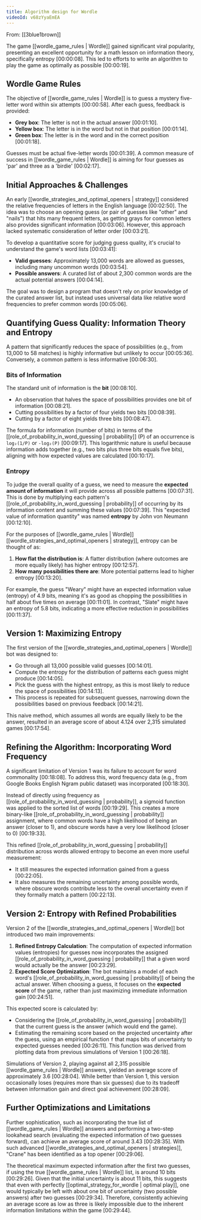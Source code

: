 ```yaml
---
title: Algorithm design for Wordle
videoId: v68zYyaEmEA
---
```


From: [[3blue1brown]] <br/> 

The game [[wordle_game_rules | Wordle]] gained significant viral popularity, presenting an excellent opportunity for a math lesson on information theory, specifically entropy <a class="yt-timestamp" data-t="00:00:08">[00:00:08]</a>. This led to efforts to write an algorithm to play the game as optimally as possible <a class="yt-timestamp" data-t="00:00:19">[00:00:19]</a>.

## Wordle Game Rules

The objective of [[wordle_game_rules | Wordle]] is to guess a mystery five-letter word within six attempts <a class="yt-timestamp" data-t="00:00:58">[00:00:58]</a>. After each guess, feedback is provided:
*   **Grey box**: The letter is not in the actual answer <a class="yt-timestamp" data-t="00:01:10">[00:01:10]</a>.
*   **Yellow box**: The letter is in the word but not in that position <a class="yt-timestamp" data-t="00:01:14">[00:01:14]</a>.
*   **Green box**: The letter is in the word and in the correct position <a class="yt-timestamp" data-t="00:01:18">[00:01:18]</a>.

Guesses must be actual five-letter words <a class="yt-timestamp" data-t="00:01:39">[00:01:39]</a>. A common measure of success in [[wordle_game_rules | Wordle]] is aiming for four guesses as 'par' and three as a 'birdie' <a class="yt-timestamp" data-t="00:02:17">[00:02:17]</a>.

## Initial Approaches & Challenges

An early [[wordle_strategies_and_optimal_openers | strategy]] considered the relative frequencies of letters in the English language <a class="yt-timestamp" data-t="00:02:50">[00:02:50]</a>. The idea was to choose an opening guess (or pair of guesses like "other" and "nails") that hits many frequent letters, as getting grays for common letters also provides significant information <a class="yt-timestamp" data-t="00:03:06">[00:03:06]</a>. However, this approach lacked systematic consideration of letter order <a class="yt-timestamp" data-t="00:03:21">[00:03:21]</a>.

To develop a quantitative score for judging guess quality, it's crucial to understand the game's word lists <a class="yt-timestamp" data-t="00:03:41">[00:03:41]</a>:
*   **Valid guesses**: Approximately 13,000 words are allowed as guesses, including many uncommon words <a class="yt-timestamp" data-t="00:03:54">[00:03:54]</a>.
*   **Possible answers**: A curated list of about 2,300 common words are the actual potential answers <a class="yt-timestamp" data-t="00:04:14">[00:04:14]</a>.

The goal was to design a program that doesn't rely on prior knowledge of the curated answer list, but instead uses universal data like relative word frequencies to prefer common words <a class="yt-timestamp" data-t="00:05:06">[00:05:06]</a>.

## Quantifying Guess Quality: Information Theory and Entropy

A pattern that significantly reduces the space of possibilities (e.g., from 13,000 to 58 matches) is highly informative but unlikely to occur <a class="yt-timestamp" data-t="00:05:36">[00:05:36]</a>. Conversely, a common pattern is less informative <a class="yt-timestamp" data-t="00:06:30">[00:06:30]</a>.

### Bits of Information

The standard unit of information is the **bit** <a class="yt-timestamp" data-t="00:08:10">[00:08:10]</a>.
*   An observation that halves the space of possibilities provides one bit of information <a class="yt-timestamp" data-t="00:08:21">[00:08:21]</a>.
*   Cutting possibilities by a factor of four yields two bits <a class="yt-timestamp" data-t="00:08:39">[00:08:39]</a>.
*   Cutting by a factor of eight yields three bits <a class="yt-timestamp" data-t="00:08:47">[00:08:47]</a>.

The formula for information (number of bits) in terms of the [[role_of_probability_in_word_guessing | probability]] (P) of an occurrence is `log₂(1/P)` or `-log₂(P)` <a class="yt-timestamp" data-t="00:09:17">[00:09:17]</a>. This logarithmic nature is useful because information adds together (e.g., two bits plus three bits equals five bits), aligning with how expected values are calculated <a class="yt-timestamp" data-t="00:10:17">[00:10:17]</a>.

### Entropy

To judge the overall quality of a guess, we need to measure the **expected amount of information** it will provide across all possible patterns <a class="yt-timestamp" data-t="00:07:31">[00:07:31]</a>. This is done by multiplying each pattern's [[role_of_probability_in_word_guessing | probability]] of occurring by its information content and summing these values <a class="yt-timestamp" data-t="00:07:39">[00:07:39]</a>. This "expected value of information quantity" was named **entropy** by John von Neumann <a class="yt-timestamp" data-t="00:12:10">[00:12:10]</a>.

For the purposes of [[wordle_game_rules | Wordle]] [[wordle_strategies_and_optimal_openers | strategy]], entropy can be thought of as:
1.  **How flat the distribution is**: A flatter distribution (where outcomes are more equally likely) has higher entropy <a class="yt-timestamp" data-t="00:12:57">[00:12:57]</a>.
2.  **How many possibilities there are**: More potential patterns lead to higher entropy <a class="yt-timestamp" data-t="00:13:20">[00:13:20]</a>.

For example, the guess "Weary" might have an expected information value (entropy) of 4.9 bits, meaning it's as good as chopping the possibilities in half about five times on average <a class="yt-timestamp" data-t="00:11:01">[00:11:01]</a>. In contrast, "Slate" might have an entropy of 5.8 bits, indicating a more effective reduction in possibilities <a class="yt-timestamp" data-t="00:11:37">[00:11:37]</a>.

## Version 1: Maximizing Entropy

The first version of the [[wordle_strategies_and_optimal_openers | Wordle]] bot was designed to:
*   Go through all 13,000 possible valid guesses <a class="yt-timestamp" data-t="00:14:01">[00:14:01]</a>.
*   Compute the entropy for the distribution of patterns each guess might produce <a class="yt-timestamp" data-t="00:14:05">[00:14:05]</a>.
*   Pick the guess with the highest entropy, as this is most likely to reduce the space of possibilities <a class="yt-timestamp" data-t="00:14:13">[00:14:13]</a>.
*   This process is repeated for subsequent guesses, narrowing down the possibilities based on previous feedback <a class="yt-timestamp" data-t="00:14:21">[00:14:21]</a>.

This naive method, which assumes all words are equally likely to be the answer, resulted in an average score of about 4.124 over 2,315 simulated games <a class="yt-timestamp" data-t="00:17:54">[00:17:54]</a>.

## Refining the Algorithm: Incorporating Word Frequency

A significant limitation of Version 1 was its failure to account for word commonality <a class="yt-timestamp" data-t="00:18:08">[00:18:08]</a>. To address this, word frequency data (e.g., from Google Books English Ngram public dataset) was incorporated <a class="yt-timestamp" data-t="00:18:30">[00:18:30]</a>.

Instead of directly using frequency as [[role_of_probability_in_word_guessing | probability]], a sigmoid function was applied to the sorted list of words <a class="yt-timestamp" data-t="00:19:29">[00:19:29]</a>. This creates a more binary-like [[role_of_probability_in_word_guessing | probability]] assignment, where common words have a high likelihood of being an answer (closer to 1), and obscure words have a very low likelihood (closer to 0) <a class="yt-timestamp" data-t="00:19:33">[00:19:33]</a>.

This refined [[role_of_probability_in_word_guessing | probability]] distribution across words allowed entropy to become an even more useful measurement:
*   It still measures the expected information gained from a guess <a class="yt-timestamp" data-t="00:22:05">[00:22:05]</a>.
*   It also measures the remaining uncertainty among possible words, where obscure words contribute less to the overall uncertainty even if they formally match a pattern <a class="yt-timestamp" data-t="00:22:13">[00:22:13]</a>.

## Version 2: Entropy with Refined Probabilities

Version 2 of the [[wordle_strategies_and_optimal_openers | Wordle]] bot introduced two main improvements:
1.  **Refined Entropy Calculation**: The computation of expected information values (entropies) for guesses now incorporates the assigned [[role_of_probability_in_word_guessing | probability]] that a given word would actually be the answer <a class="yt-timestamp" data-t="00:23:29">[00:23:29]</a>.
2.  **Expected Score Optimization**: The bot maintains a model of each word's [[role_of_probability_in_word_guessing | probability]] of being the actual answer. When choosing a guess, it focuses on the **expected score** of the game, rather than just maximizing immediate information gain <a class="yt-timestamp" data-t="00:24:51">[00:24:51]</a>.

This expected score is calculated by:
*   Considering the [[role_of_probability_in_word_guessing | probability]] that the current guess is the answer (which would end the game).
*   Estimating the remaining score based on the projected uncertainty after the guess, using an empirical function `f` that maps bits of uncertainty to expected guesses needed <a class="yt-timestamp" data-t="00:26:11">[00:26:11]</a>. This function was derived from plotting data from previous simulations of Version 1 <a class="yt-timestamp" data-t="00:26:18">[00:26:18]</a>.

Simulations of Version 2, playing against all 2,315 possible [[wordle_game_rules | Wordle]] answers, yielded an average score of approximately 3.6 <a class="yt-timestamp" data-t="00:28:04">[00:28:04]</a>. While better than Version 1, this version occasionally loses (requires more than six guesses) due to its tradeoff between information gain and direct goal achievement <a class="yt-timestamp" data-t="00:28:09">[00:28:09]</a>.

## Further Optimizations and Limitations

Further sophistication, such as incorporating the true list of [[wordle_game_rules | Wordle]] answers and performing a two-step lookahead search (evaluating the expected information of two guesses forward), can achieve an average score of around 3.43 <a class="yt-timestamp" data-t="00:28:35">[00:28:35]</a>. With such advanced [[wordle_strategies_and_optimal_openers | strategies]], "Crane" has been identified as a top opener <a class="yt-timestamp" data-t="00:29:06">[00:29:06]</a>.

The theoretical maximum expected information after the first two guesses, if using the true [[wordle_game_rules | Wordle]] list, is around 10 bits <a class="yt-timestamp" data-t="00:29:26">[00:29:26]</a>. Given that the initial uncertainty is about 11 bits, this suggests that even with perfectly [[optimal_strategy_for_wordle | optimal play]], one would typically be left with about one bit of uncertainty (two possible answers) after two guesses <a class="yt-timestamp" data-t="00:29:34">[00:29:34]</a>. Therefore, consistently achieving an average score as low as three is likely impossible due to the inherent information limitations within the game <a class="yt-timestamp" data-t="00:29:44">[00:29:44]</a>.